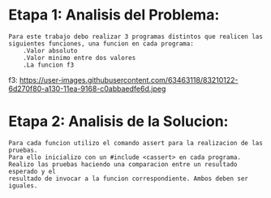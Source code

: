 # Etapa 1: Analisis del Problema:

    Para este trabajo debo realizar 3 programas distintos que realicen las siguientes funciones, una funcion en cada programa:
        .Valor absoluto
        .Valor minimo entre dos valores
        .La funcion f3     
f3: https://user-images.githubusercontent.com/63463118/83210122-6d270f80-a130-11ea-9168-c0abbaedfe6d.jpeg

# Etapa 2: Analisis de la Solucion:
    
    Para cada funcion utilizo el comando assert para la realizacion de las pruebas.
    Para ello inicializo con un #include <cassert> en cada programa.
    Realizo las pruebas haciendo una comparacion entre un resultado esperado y el 
    resultado de invocar a la funcion correspondiente. Ambos deben ser iguales.
    
    
    
    
    
